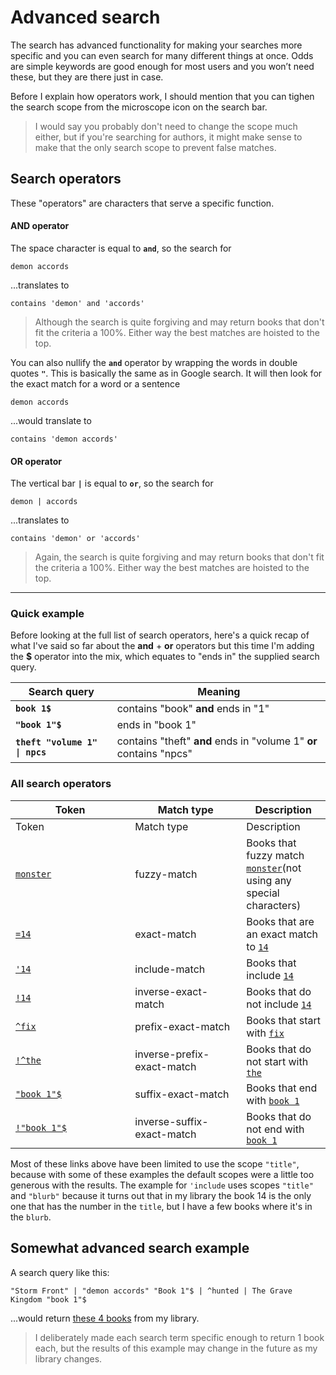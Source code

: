 # Advanced search

The search has advanced functionality for making your searches more specific and you can even search for many different things at once. Odds are simple keywords are good enough for most users and you won’t need these, but they are there just in case.

Before I explain how operators work, I should mention that you can tighen the search scope from the microscope icon on the search bar.

> I would say you probably don't need to change the scope much either, but if you're searching for authors, it might make sense to make that the only search scope to prevent false matches.&#x20;

## Search operators&#x20;

These "operators" are characters that serve a specific function.&#x20;

#### AND operator

The space character is equal to **`and`**, so the search for&#x20;

```
demon accords
```

...translates to&#x20;

```
contains 'demon' and 'accords'
```

> Although the search is quite forgiving and may return books that don't fit the criteria a 100%. Either way the best matches are hoisted to the top.

You can also nullify the **`and`** operator by wrapping the words in double quotes **`"`**. This is basically the same as in Google search. It will then look for the exact match for a word or a sentence

```
demon accords
```

...would translate to&#x20;

```
contains 'demon accords'
```

#### OR operator

The vertical bar **`|`** is equal to **`or`**, so the search for

```
demon | accords
```

...translates to&#x20;

```
contains 'demon' or 'accords'
```

> Again, the search is quite forgiving and may return books that don't fit the criteria a 100%. Either way the best matches are hoisted to the top.

***

### Quick example

Before looking at the full list of search operators, here's a quick recap of what I've said so far about the **and** + **or** operators but this time I'm adding the **$** operator into the mix, which equates to "ends in" the supplied search query.

| Search query                   | Meaning                                                            |
| ------------------------------ | ------------------------------------------------------------------ |
| **`book 1$`**                  | contains "book" **and** ends in "1"                                |
| **`"book 1"$`**                | ends in "book 1"                                                   |
| **`theft "volume 1" \| npcs`** | contains "theft" **and** ends in "volume 1" **or** contains "npcs" |

### All search operators

<table data-header-hidden><thead><tr><th width="175.3">Token</th><th width="162">Match type</th><th>Description</th></tr></thead><tbody><tr><td>Token</td><td>Match type</td><td>Description</td></tr><tr><td><a href="https://joonaspaakko.github.io/my-audible-library/#/library?search=monster&#x26;scope=title"><code>monster</code></a></td><td>fuzzy-match</td><td>Books that fuzzy match <a href="https://joonaspaakko.github.io/my-audible-library/#/library?search=monster&#x26;scope=title"><code>monster</code></a>(not using any special characters)</td></tr><tr><td><a href="https://joonaspaakko.github.io/my-audible-library/#/library?search=%253D14&#x26;scope=title"><code>=14</code></a></td><td>exact-match</td><td>Books that are an exact match to <a href="https://joonaspaakko.github.io/my-audible-library/#/library?search=%253D14&#x26;scope=title"><code>14</code></a></td></tr><tr><td><a href="https://joonaspaakko.github.io/my-audible-library/#/library?search=%2714&#x26;scope=title%252Cblurb"><code>'14</code></a></td><td>include-match</td><td>Books that include <a href="https://joonaspaakko.github.io/my-audible-library/#/library?search=%2714&#x26;scope=title%252Cblurb"><code>14</code></a></td></tr><tr><td><a href="https://joonaspaakko.github.io/my-audible-library/#/library?search=%2114&#x26;scope=title"><code>!14</code></a></td><td>inverse-exact-match</td><td>Books that do not include <a href="https://joonaspaakko.github.io/my-audible-library/#/library?search=%2114&#x26;scope=title"><code>14</code></a></td></tr><tr><td><a href="https://joonaspaakko.github.io/my-audible-library/#/library?search=%255Efix&#x26;scope=title"><code>^fix</code></a></td><td>prefix-exact-match</td><td>Books that start with <a href="https://joonaspaakko.github.io/my-audible-library/#/library?search=%255Efix&#x26;scope=title"><code>fix</code></a></td></tr><tr><td><a href="https://joonaspaakko.github.io/my-audible-library/#/library?scope=title&#x26;search=%21%255Ethe"><code>!^the</code></a></td><td>inverse-prefix-exact-match</td><td>Books that do not start with <a href="https://joonaspaakko.github.io/my-audible-library/#/library?scope=title&#x26;search=%21%255Ethe"><code>the</code></a></td></tr><tr><td><a href="https://joonaspaakko.github.io/my-audible-library/#/library?search=%2522book%25201%2522%2524&#x26;scope=title"><code>"book 1"$</code></a></td><td>suffix-exact-match</td><td>Books that end with <a href="https://joonaspaakko.github.io/my-audible-library/#/library?search=%2522book%25201%2522%2524&#x26;scope=title"><code>book 1</code></a></td></tr><tr><td><a href="https://joonaspaakko.github.io/my-audible-library/#/library?search=%21%2522book%25201%2522%2524&#x26;scope=title"><code>!"book 1"$</code></a></td><td>inverse-suffix-exact-match</td><td>Books that do not end with <a href="https://joonaspaakko.github.io/my-audible-library/#/library?search=%21%2522book%25201%2522%2524&#x26;scope=title"><code>book 1</code></a></td></tr></tbody></table>

Most of these links above have been limited to use the scope `"title"`, because with some of these examples the default scopes were a little too generous with the results. The example for `'include` uses scopes `"title"` and `"blurb"` because it turns out that in my library the book 14 is the only one that has the number in the `title`, but I have a few books where it's in the `blurb`.

## Somewhat advanced search example

A search query like this:

```
"Storm Front" | "demon accords" "Book 1"$ | ^hunted | The Grave Kingdom "book 1"$
```

...would return [these 4 books](https://joonaspaakko.github.io/my-audible-library/#/library?scope=title\&search=%2522Storm%2520Front%2522%2520%257C%2520%2522demon%2520accords%2522%2520%2522Book%25201%2522%2524%2520%257C%2520%255Ehunted%2520%257C%2520The%2520Grave%2520Kingdom%2520%2522book%25201%2522%2524\&sortValues=true\&y=0) from my library.

> I deliberately made each search term specific enough to return 1 book each, but the results of this example may change in the future as my library changes.
